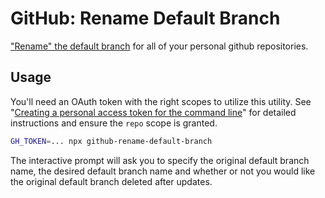 # GitHub: Rename Default Branch

["Rename" the default branch](https://help.github.com/en/github/administering-a-repository/setting-the-default-branch) for all of your personal github repositories.

## Usage

You'll need an OAuth token with the right scopes to utilize this utility. See "[Creating a personal access token for the command line](https://help.github.com/en/github/authenticating-to-github/creating-a-personal-access-token-for-the-command-line)" for detailed instructions and ensure the `repo` scope is granted.

```sh
GH_TOKEN=... npx github-rename-default-branch
```

The interactive prompt will ask you to specify the original default branch name, the desired default branch name and whether or not you would like the original default branch deleted after updates.